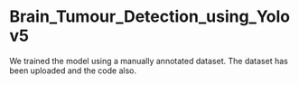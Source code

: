 # Brain_Tumour_Detection_using_Yolov5
We trained the model using a manually annotated dataset. The dataset has been uploaded and the code also.
